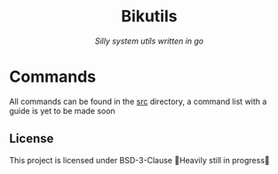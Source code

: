 <div align="center">
<h1> Bikutils</h1>
  <em> Silly system utils written in go</em>
</div>

# Commands
All commands can be found in the [src](https://github.com/Bikoil/bikutils/tree/main/src) directory, a command list with a guide is yet to be made soon

## License
This project is licensed under BSD-3-Clause
🚧Heavily still in progress🚧
